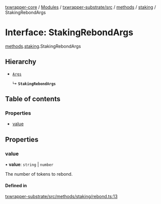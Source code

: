 [txwrapper-core](../README.md) / [Modules](../modules.md) / [txwrapper-substrate/src](../modules/txwrapper_substrate_src.md) / [methods](../modules/txwrapper_substrate_src.methods.md) / [staking](../modules/txwrapper_substrate_src.methods.staking.md) / StakingRebondArgs

# Interface: StakingRebondArgs

[methods](../modules/txwrapper_substrate_src.methods.md).[staking](../modules/txwrapper_substrate_src.methods.staking.md).StakingRebondArgs

## Hierarchy

- [`Args`](../modules/txwrapper_core_src.md#args)

  ↳ **`StakingRebondArgs`**

## Table of contents

### Properties

- [value](txwrapper_substrate_src.methods.staking.StakingRebondArgs.md#value)

## Properties

### value

• **value**: `string` \| `number`

The number of tokens to rebond.

#### Defined in

[txwrapper-substrate/src/methods/staking/rebond.ts:13](https://github.com/paritytech/txwrapper-core/blob/6c32f05/packages/txwrapper-substrate/src/methods/staking/rebond.ts#L13)
